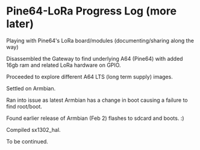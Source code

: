 # Pine64-LoRa Progress Log (more later)
Playing with Pine64's LoRa board/modules (documenting/sharing along the way)

Disassembled the Gateway to find underlying A64 (Pine64) with added 16gb ram and related LoRa hardware on GPIO.

Proceeded to explore different A64 LTS (long term supply) images.

Settled on Armbian.

Ran into issue as latest Armbian has a change in boot causing a failure to find root/boot.

Found earlier release of Armbian (Feb 2) flashes to sdcard and boots. :)

Compiled sx1302_hal.

To be continued.


